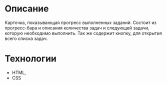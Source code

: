 # Описание 
Карточка, показывающая прогресс выполненных заданий. Состоит из прогресс-бара и описания количества задач и следующей задачи, которую необходимо выполнить. Так же содержит кнопку, для открытия всего списка задач.

# Технологии

- HTML,
- CSS